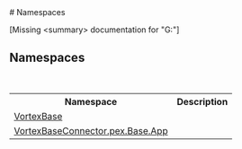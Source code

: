 ﻿<document xmlns:msxsl="urn:schemas-microsoft-com:xslt" xmlns:ddue="http://ddue.schemas.microsoft.com/authoring/2003/5" xmlns:xlink="http://www.w3.org/1999/xlink">
<file name="G_" />
# Namespaces<span id="PageHeader"> </span>
 

\[Missing &lt;summary&gt; documentation for "G:"\]


## Namespaces

 <table><tr><th>Namespace</th><th>Description</th></tr><tr><td><a href="G_VortexBase.md">VortexBase</a></td><td>

</td></tr><tr><td><a href="N_VortexBaseConnector_pex_Base_App.md">VortexBaseConnector.pex.Base.App</a></td><td>

</td></tr></table> 
</document>